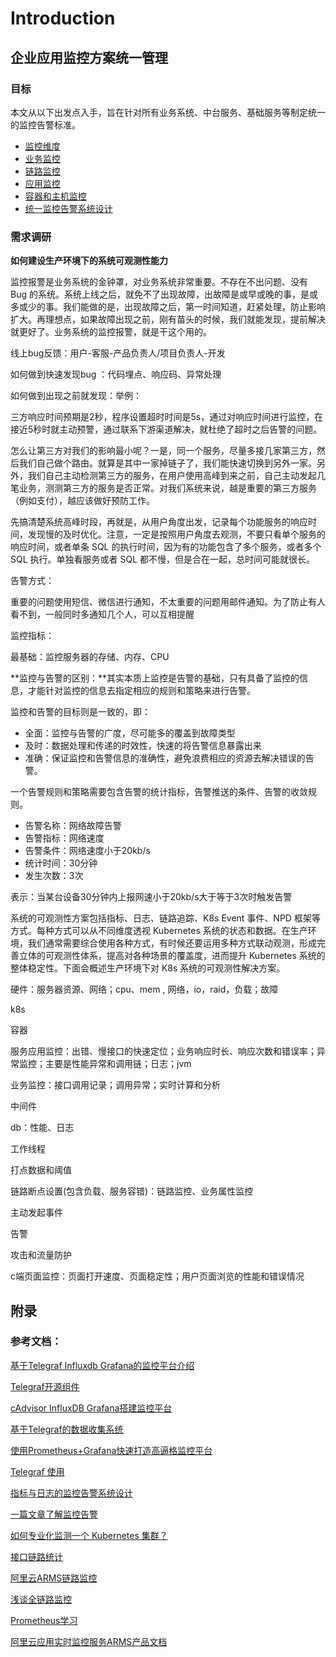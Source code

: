 # Introduction

## 企业应用监控方案统一管理

### 目标

本文从以下出发点入手，旨在针对所有业务系统、中台服务、基础服务等制定统一的监控告警标准。

* [监控维度](metrics/root.md)
* [业务监控](biz/root.md)
* [链路监控](trace/root.md)
* [应用监控](app/root.md)
* [容器和主机监控](hardware/root.md)
* [统一监控告警系统设计](architect/root.md)



### 需求调研

**如何建设生产环境下的系统可观测性能力**

监控报警是业务系统的金钟罩，对业务系统非常重要。不存在不出问题、没有 Bug 的系统。系统上线之后，就免不了出现故障，出故障是或早或晚的事，是或多或少的事。我们能做的是，出现故障之后，第一时间知道，赶紧处理，防止影响扩大。再理想点，如果故障出现之前，刚有苗头的时候，我们就能发现，提前解决就更好了。业务系统的监控报警，就是干这个用的。

线上bug反馈：用户-客服-产品负责人/项目负责人-开发

如何做到快速发现bug ：代码埋点、响应码、异常处理

如何做到出现之前就发现：举例：

三方响应时间预期是2秒，程序设置超时时间是5s，通过对响应时间进行监控，在接近5秒时就主动预警，通过联系下游渠道解决，就杜绝了超时之后告警的问题。

怎么让第三方对我们的影响最小呢？一是，同一个服务，尽量多接几家第三方，然后我们自己做个路由。就算是其中一家掉链子了，我们能快速切换到另外一家。另外，我们自己主动检测第三方的服务，在用户使用高峰到来之前，自己主动发起几笔业务，测测第三方的服务是否正常。对我们系统来说，越是重要的第三方服务（例如支付），越应该做好预防工作。



先搞清楚系统高峰时段，再就是，从用户角度出发，记录每个功能服务的响应时间，发现慢的及时优化。注意，一定是按照用户角度去观测，不要只看单个服务的响应时间，或者单条 SQL 的执行时间，因为有的功能包含了多个服务，或者多个 SQL 执行。单独看服务或者 SQL 都不慢，但是合在一起，总时间可能就很长。



告警方式：

重要的问题使用短信、微信进行通知，不太重要的问题用邮件通知。为了防止有人看不到，一般同时多通知几个人，可以互相提醒

监控指标：

最基础：监控服务器的存储、内存、CPU



**监控与告警的区别：**其实本质上监控是告警的基础，只有具备了监控的信息，才能针对监控的信息去指定相应的规则和策略来进行告警。



监控和告警的目标则是一致的，即：

- 全面：监控与告警的广度，尽可能多的覆盖到故障类型
- 及时：数据处理和传递的时效性，快速的将告警信息暴露出来
- 准确：保证监控和告警信息的准确性，避免浪费相应的资源去解决错误的告警。



一个告警规则和策略需要包含告警的统计指标，告警推送的条件、告警的收敛规则。

- 告警名称：网络故障告警
- 告警指标：网络速度
- 告警条件：网络速度小于20kb/s
- 统计时间：30分钟
- 发生次数：3次

表示：当某台设备30分钟内上报网速小于20kb/s大于等于3次时触发告警



系统的可观测性方案包括指标、日志、链路追踪、K8s Event 事件、NPD 框架等方式。每种方式可以从不同维度透视 Kubernetes 系统的状态和数据。在生产环境，我们通常需要综合使用各种方式，有时候还要运用多种方式联动观测，形成完善立体的可观测性体系，提高对各种场景的覆盖度，进而提升 Kubernetes 系统的整体稳定性。下面会概述生产环境下对 K8s 系统的可观测性解决方案。



硬件：服务器资源、网络；cpu、mem , 网络，io，raid，负载；故障

k8s

容器

服务应用监控：出错、慢接口的快速定位；业务响应时长、响应次数和错误率；异常监控；主要是性能异常和调用链；日志；jvm

业务监控：接口调用记录；调用异常；实时计算和分析

中间件

db：性能、日志

工作线程

打点数据和阈值

链路断点设置(包含负载、服务容错)：链路监控、业务属性监控

主动发起事件

告警



攻击和流量防护

c端页面监控：页面打开速度、页面稳定性；用户页面浏览的性能和错误情况











## 附录

### 参考文档：

[基于Telegraf Influxdb Grafana的监控平台介绍](http://www.360doc.com/content/19/1011/20/54737980_866206874.shtml)

[Telegraf开源组件](https://github.com/influxdata/telegraf)

[cAdvisor InfluxDB Grafana搭建监控平台](http://book.akhack.com/swarm/_book/swarm_book/%E7%BE%A4%E9%9B%86%E7%9B%91%E6%8E%A7.html)

[基于Telegraf的数据收集系统](https://cloud.tencent.com/developer/news/377267)

[使用Prometheus+Grafana快速打造高逼格监控平台](https://zhuanlan.zhihu.com/p/75188816)

[Telegraf 使用](https://blog.csdn.net/youngtong/article/details/84640382)

[指标与日志的监控告警系统设计](https://zhuanlan.zhihu.com/p/345562326)

[一篇文章了解监控告警](https://zhuanlan.zhihu.com/p/60416209)

[如何专业化监测一个 Kubernetes 集群？](https://mp.weixin.qq.com/s?__biz=MzU4NzU0MDIzOQ==&mid=2247495067&idx=2&sn=8274481d8f0304663ad9a407526831ae&chksm=fde8dffbca9f56ed50eb6eb0c8e8c3a75aeaaa02f9918689e33a764207541bc0c698fbabc365&mpshare=1&scene=1&srcid=0531DNFCaBDdBzThyZZ2Gsex&sharer_sharetime=1622469135139&sharer_shareid=cbc82124cedc2b0864b983af90cce39a#rd)

[接口链路统计](https://www.cnblogs.com/huane/p/6025498.html)

[阿里云ARMS链路监控](https://zhuanlan.zhihu.com/p/321792372)

[浅谈全链路监控](https://www.cnblogs.com/imyalost/p/10941216.html)

[Prometheus学习](https://mp.weixin.qq.com/s?__biz=MzUzMTA2NTU2Ng==&mid=2247517826&idx=2&sn=a14d699d30132942c322ff6ac9d3cb0d&chksm=fa4af933cd3d70258d15b63699b5d8ce1c9cbf0c2b462ce4b753e211ed2be20647fb0873e7f8&scene=0&xtrack=1#rd)

[阿里云应用实时监控服务ARMS产品文档](https://helpcdn.aliyun.com/product/34364.html)


